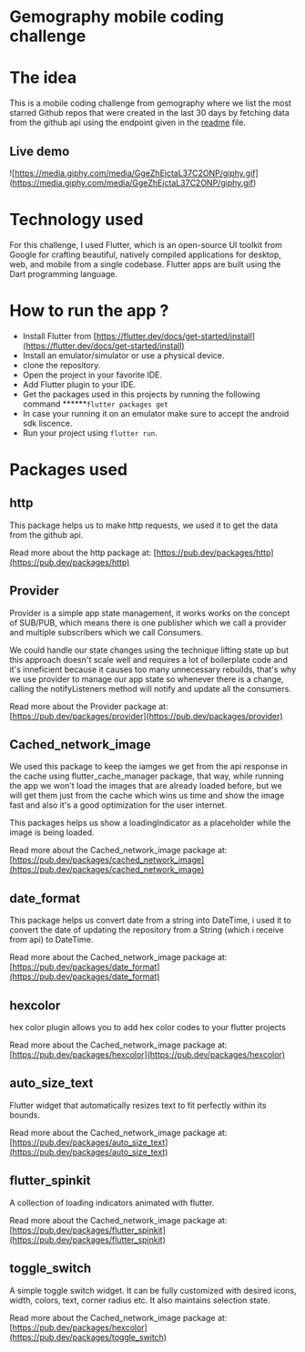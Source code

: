 # Gemography mobile coding challenge

# The idea

This is a mobile coding challenge from gemography where we list the most starred Github repos that were created in the last 30 days by fetching data from the github api using the endpoint given in the [readme](http://readme.md) file.

## Live demo

![https://media.giphy.com/media/GgeZhEjctaL37C2ONP/giphy.gif]
(https://media.giphy.com/media/GgeZhEjctaL37C2ONP/giphy.gif)

# Technology used

For this challenge, I used Flutter, which is an open-source UI toolkit from Google for crafting beautiful, natively compiled applications for desktop, web, and mobile from a single codebase. Flutter apps are built using the Dart programming language.

# How to run the app ?

- Install Flutter from [https://flutter.dev/docs/get-started/install](https://flutter.dev/docs/get-started/install)
- Install an emulator/simulator or use a physical device.
- clone the repository.
- Open the project in your favorite IDE.
- Add Flutter plugin to your IDE.
- Get the packages used in this projects by running the following command ******`flutter packages get`
- In case your running it on an emulator make sure to accept the android sdk liscence.
- Run your project using `flutter run`.

# Packages used

## http

This package helps us to make http requests, we used it to get the data from the github api.

Read more about the http package at: [https://pub.dev/packages/http](https://pub.dev/packages/http)

## Provider

Provider is a simple app state management, it works works on the concept of SUB/PUB, which means there is one publisher which we call a provider and multiple subscribers which we call Consumers.

We could handle our state changes using the technique lifting state up but this approach doesn't scale well and requires a lot of boilerplate code and it's inneficient because it causes too many unnecessary rebuilds, that's why we use provider to manage our app state so whenever there is a change, calling the notifyListeners method will notify and update all the consumers.

Read more about the Provider package at: [https://pub.dev/packages/provider](https://pub.dev/packages/provider)

## Cached_network_image

We used this package to keep the iamges we get from the api response in the cache using flutter_cache_manager package, that way, while running the app we won't load the images that are already loaded before, but we will get them just from the cache which wins us time and show the image fast and also it's a good optimization for the user internet.

This packages helps us show a loadingIndicator as a placeholder while the image is being loaded.

Read more about the Cached_network_image package at: [https://pub.dev/packages/cached_network_image](https://pub.dev/packages/cached_network_image)

## date_format

This package helps us convert date from a string into DateTime, i used it to convert the date of updating the repository from a String (which i receive from api) to DateTime.

Read more about the Cached_network_image package at: [https://pub.dev/packages/date_format](https://pub.dev/packages/date_format)

## hexcolor

hex color plugin allows you to add hex color codes to your flutter projects

Read more about the Cached_network_image package at: [https://pub.dev/packages/hexcolor](https://pub.dev/packages/hexcolor)

## auto_size_text

Flutter widget that automatically resizes text to fit perfectly within its bounds.

Read more about the Cached_network_image package at: [https://pub.dev/packages/auto_size_text](https://pub.dev/packages/auto_size_text)

## flutter_spinkit

A collection of loading indicators animated with flutter.

Read more about the Cached_network_image package at: [https://pub.dev/packages/flutter_spinkit](https://pub.dev/packages/flutter_spinkit)

## toggle_switch

A simple toggle switch widget. It can be fully customized with desired icons, width, colors, text, corner radius etc. It also maintains selection state.

Read more about the Cached_network_image package at: [https://pub.dev/packages/hexcolor](https://pub.dev/packages/toggle_switch)
